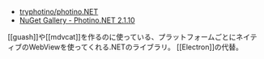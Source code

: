 - [tryphotino/photino.NET](https://github.com/tryphotino/photino.NET)
- [NuGet Gallery - Photino.NET 2.1.10](https://www.nuget.org/packages/Photino.NET/)

[[guash]]や[[mdvcat]]を作るのに使っている、プラットフォームごとにネイティブのWebViewを使ってくれる.NETのライブラリ。
[[Electron]]の代替。
